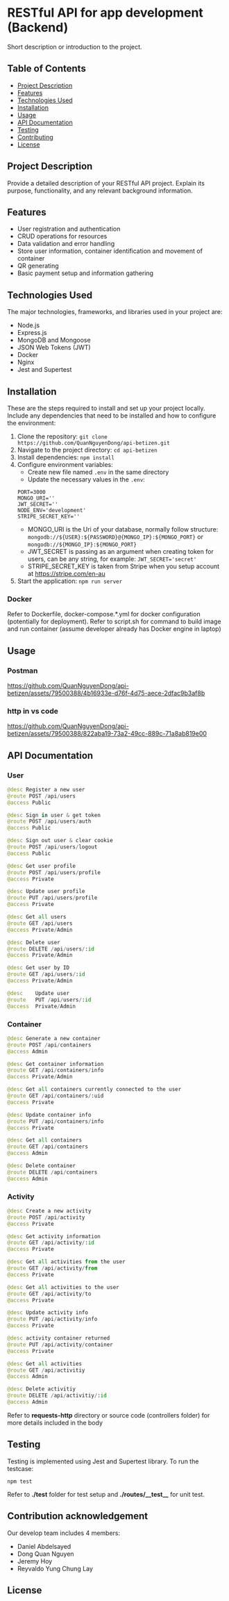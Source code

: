 # RESTful API for app development (Backend)

Short description or introduction to the project.

## Table of Contents

-   [Project Description](#project-description)
-   [Features](#features)
-   [Technologies Used](#technologies-used)
-   [Installation](#installation)
-   [Usage](#usage)
-   [API Documentation](#api-documentation)
-   [Testing](#testing)
-   [Contributing](#contributing)
-   [License](#license)

## Project Description

Provide a detailed description of your RESTful API project. Explain its purpose, functionality, and any relevant background information.

## Features

-   User registration and authentication
-   CRUD operations for resources
-   Data validation and error handling
-   Store user information, container identification and movement of container
-   QR generating
-   Basic payment setup and information gathering

## Technologies Used

The major technologies, frameworks, and libraries used in your project are:
-   Node.js
-   Express.js
-   MongoDB and Mongoose
-   JSON Web Tokens (JWT)
-   Docker
-   Nginx
-   Jest and Supertest

## Installation

These are the steps required to install and set up your project locally. Include any dependencies that need to be installed and how to configure the environment:

1. Clone the repository: `git clone https://github.com/QuanNguyenDong/api-betizen.git`
2. Navigate to the project directory: `cd api-betizen`
3. Install dependencies: `npm install`
4. Configure environment variables:
    - Create new file named `.env` in the same directory
    - Update the necessary values in the `.env`:
    ```
    PORT=3000
    MONGO_URI=''
    JWT_SECRET=''
    NODE_ENV='development'
    STRIPE_SECRET_KEY=''
    ```
    - MONGO_URI is the Uri of your database, normally follow structure: `mongodb://${USER}:${PASSWORD}@{MONGO_IP}:${MONGO_PORT}` or `mongodb://${MONGO_IP}:${MONGO_PORT}`
    - JWT_SECRET is passing as an argument when creating token for users, can be any string, for example: `JWT_SECRET='secret'`
    - STRIPE_SECRET_KEY is taken from Stripe when you setup account at https://stripe.com/en-au
5. Start the application: `npm run server`

### Docker
Refer to Dockerfile, docker-compose.*.yml for docker configuration (potentially for deployment). Refer to script.sh for command to build image and run container (assume developer already has Docker engine in laptop)


## Usage
<!-- 
Explain how to use your API. Provide examples of API endpoints, request/response formats, and any authentication/authorization requirements. For example:

1. Start the application as described in the Installation section.
2. Make requests to the API endpoints using tools like cURL, Postman, or your preferred API client.
3. Include any required headers or parameters for authentication and authorization.
4. Provide code examples or sample requests to demonstrate how to interact with your API. -->

### Postman
https://github.com/QuanNguyenDong/api-betizen/assets/79500388/4b16933e-d76f-4d75-aece-2dfac9b3af8b

### http in vs code
https://github.com/QuanNguyenDong/api-betizen/assets/79500388/822aba19-73a2-49cc-889c-71a8ab819e00

## API Documentation
### User
```python
@desc Register a new user
@route POST /api/users
@access Public

@desc Sign in user & get token
@route POST /api/users/auth
@access Public

@desc Sign out user & clear cookie
@route POST /api/users/logout
@access Public

@desc Get user profile
@route POST /api/users/profile
@access Private

@desc Update user profile
@route PUT /api/users/profile
@access Private

@desc Get all users
@route GET /api/users
@access Private/Admin

@desc Delete user
@route DELETE /api/users/:id
@access Private/Admin

@desc Get user by ID
@route GET /api/users/:id
@access Private/Admin

@desc    Update user
@route   PUT /api/users/:id
@access  Private/Admin
```

### Container
```python
@desc Generate a new container
@route POST /api/containers
@access Admin

@desc Get container information
@route GET /api/containers/info
@access Private/Admin

@desc Get all containers currently connected to the user
@route GET /api/containers/:uid
@access Private

@desc Update container info
@route PUT /api/containers/info
@access Private

@desc Get all containers
@route GET /api/containers
@access Admin

@desc Delete container
@route DELETE /api/containers
@access Admin
```

### Activity
```python
@desc Create a new activity
@route POST /api/activity
@access Private

@desc Get activity information
@route GET /api/activity/:id
@access Private

@desc Get all activities from the user
@route GET /api/activity/from
@access Private

@desc Get all activities to the user
@route GET /api/activity/to
@access Private

@desc Update activity info
@route PUT /api/activity/info
@access Private

@desc activity container returned
@route PUT /api/activity/container
@access Private

@desc Get all activities
@route GET /api/activitiy
@access Admin

@desc Delete activitiy
@route DELETE /api/activitiy/:id
@access Admin
```

Refer to __requests-http__ directory or source code (controllers folder) for more details included in the body

## Testing
Testing is implemented using Jest and Supertest library. To run the testcase:
```
npm test
```
Refer to __./test__ folder for test setup and __./routes/\_\_test\_\___ for unit test.

## Contribution acknowledgement
Our develop team includes 4 members:
-   Daniel Abdelsayed
-   Dong Quan Nguyen
-   Jeremy Hoy
-   Reyvaldo Yung Chung Lay

## License
